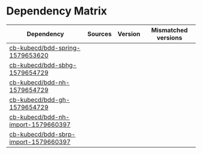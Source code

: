 # Dependency Matrix

Dependency | Sources | Version | Mismatched versions
---------- | ------- | ------- | -------------------
[cb-kubecd/bdd-spring-1579653620](https://github.com/cb-kubecd/bdd-spring-1579653620.git) |  | []() | 
[cb-kubecd/bdd-sbhg-1579654729](https://github.com/cb-kubecd/bdd-sbhg-1579654729.git) |  | []() | 
[cb-kubecd/bdd-nh-1579654729](https://github.com/cb-kubecd/bdd-nh-1579654729.git) |  | []() | 
[cb-kubecd/bdd-gh-1579654729](https://github.com/cb-kubecd/bdd-gh-1579654729.git) |  | []() | 
[cb-kubecd/bdd-nh-import-1579660397](https://github.com/cb-kubecd/bdd-nh-import-1579660397.git) |  | []() | 
[cb-kubecd/bdd-sbrp-import-1579660397](https://github.com/cb-kubecd/bdd-sbrp-import-1579660397.git) |  | []() | 
